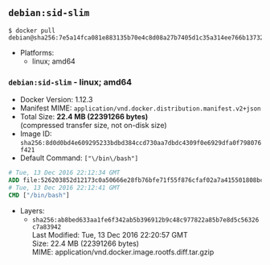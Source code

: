 ## `debian:sid-slim`

```console
$ docker pull debian@sha256:7e5a14fca081e883135b70e4c8d08a27b7405d1c35a314ee766b137326bdc2ab
```

-	Platforms:
	-	linux; amd64

### `debian:sid-slim` - linux; amd64

-	Docker Version: 1.12.3
-	Manifest MIME: `application/vnd.docker.distribution.manifest.v2+json`
-	Total Size: **22.4 MB (22391266 bytes)**  
	(compressed transfer size, not on-disk size)
-	Image ID: `sha256:8d0d0bd4e609295233bdbd384ccd730aa7dbdc4309f0e6929dfa0f798076f421`
-	Default Command: `["\/bin\/bash"]`

```dockerfile
# Tue, 13 Dec 2016 22:12:34 GMT
ADD file:526203852d12173c0a50666e28fb76bfe71f55f876cfaf02a7a415501808bca1 in / 
# Tue, 13 Dec 2016 22:12:41 GMT
CMD ["/bin/bash"]
```

-	Layers:
	-	`sha256:ab8bed633aa1fe6f342ab5b396912b9c48c977822a85b7e8d5c56326c7a83942`  
		Last Modified: Tue, 13 Dec 2016 22:20:57 GMT  
		Size: 22.4 MB (22391266 bytes)  
		MIME: application/vnd.docker.image.rootfs.diff.tar.gzip

